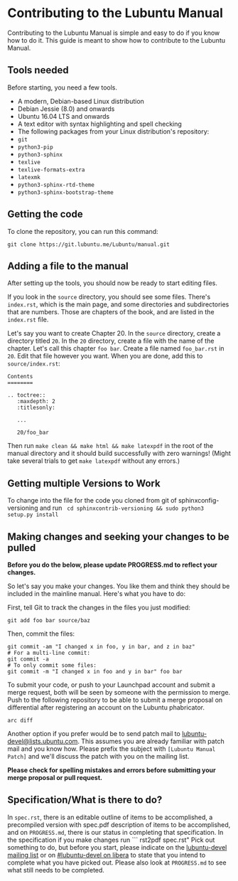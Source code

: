 # Contributing to the Lubuntu Manual

Contributing to the Lubuntu Manual is simple and easy to do if you know how
to do it. This guide is meant to show how to contribute to the Lubuntu Manual.

## Tools needed

Before starting, you need a few tools.

 - A modern, Debian-based Linux distribution
  - Debian Jessie (8.0) and onwards
  - Ubuntu 16.04 LTS and onwards
  - A text editor with syntax highlighting and spell checking
 - The following packages from your Linux distribution's repository:
  - `git`
  - `python3-pip`
  - `python3-sphinx`
  - `texlive`
  - `texlive-formats-extra`
  - `latexmk`
  - `python3-sphinx-rtd-theme`
  - `python3-sphinx-bootstrap-theme` 

## Getting the code

To clone the repository, you can run this command:
```
git clone https://git.lubuntu.me/Lubuntu/manual.git
```
## Adding a file to the manual

After setting up the tools, you should now be ready to start editing files.

If you look in the `source` directory, you should see some files. There's
`index.rst`, which is the main page, and some directories and subdirectories
that are numbers. Those are chapters of the book, and are listed in the
`index.rst` file.

Let's say you want to create Chapter 20. In the `source` directory, create a
directory titled `20`. In the `20` directory, create a file with the name of
the chapter. Let's call this chapter `foo bar`. Create a file named
`foo_bar.rst` in `20`. Edit that file however you want. When you are done,
add this to `source/index.rst`:

```
Contents
========

.. toctree::
   :maxdepth: 2
   :titlesonly:

   ...

   20/foo_bar
```

Then run `make clean && make html && make latexpdf` in the root of the manual directory and it should build successfully with zero warnings! (Might take several trials to get `make latexpdf` without any errors.)

## Getting multiple Versions to Work
To change into the file for the code you cloned from git of sphinxconfig-versioning and run ``` cd sphinxcontrib-versioning && sudo python3 setup.py install```

## Making changes and seeking your changes to be pulled

**Before you do the below, please update PROGRESS.md to reflect your changes.**

So let's say you make your changes. You like them and think they should be
included in the mainline manual. Here's what you have to do:

First, tell Git to track the changes in the files you just modified:
```
git add foo bar source/baz
```
Then, commit the files:
```
git commit -am "I changed x in foo, y in bar, and z in baz"
# For a multi-line commit:
git commit -a
# To only commit some files:
git commit -m "I changed x in foo and y in bar" foo bar
```

To submit your code, or push to your Launchpad account and
submit a merge request, both will be seen by someone with the permission to
merge. Push to the following repository to be able to submit a merge proposal on differential after registering an account on the Lubuntu phabricator.

``` 
arc diff
```

Another option if you prefer would be to send patch mail to [lubuntu-devel@lists.ubuntu.com](mailto:lubuntu-devel@lists.ubuntu.com).
This assumes you are already familiar with patch mail and you know how.
Please prefix the subject with `[Lubuntu Manual Patch]` and we'll discuss the
patch with you on the mailing list.

**Please check for spelling mistakes and errors before submitting your
merge proposal or pull request.**

## Specification/What is there to do?

In `spec.rst`, there is an editable outline of items to be accomplished, a precompiled version with spec.pdf description of items to be accomplished, and on
`PROGRESS.md`, there is our status in completing that specification. In the specification if you make changes run ``` rst2pdf spec.rst" 
Pick out something to do, but before you start, please indicate on the [lubuntu-devel
mailing list](https://lists.ubuntu.com/mailman/listinfo/Lubuntu-devel) or on [#lubuntu-devel on libera](https://kiwiirc.com/client/irc.libera.net/#lubuntu-devel) to state that you intend to
complete what you have picked out. Please also look at `PROGRESS.md` to see
what still needs to be completed.
